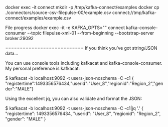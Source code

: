 
docker exec -it connect mkdir -p /tmp/kafka-connect/examples
docker cp ./connectors/source-csv-filepulse-00/example.csv connect://tmp/kafka-connect/examples/example.csv


File progress
docker exec -it -e KAFKA_OPTS="" connect kafka-console-consumer  --topic filepulse-xml-01 --from-beginning --bootstrap-server broker:29092



===========================
If you think you’ve got string/JSON data…

You can use console tools including kafkacat and kafka-console-consumer. My personal preference is kafkacat:

$ kafkacat -b localhost:9092 -t users-json-noschema -C -c1
{
  "registertime":1493356576434,"userid":"User_8","regionid":"Region_2","gender":"MALE"}

Using the excellent jq, you can also validate and format the JSON:

$ kafkacat -b localhost:9092 -t users-json-noschema -C -c1|jq '.'
{
  "registertime": 1493356576434,
  "userid": "User_8",
  "regionid": "Region_2",
  "gender": "MALE"
}